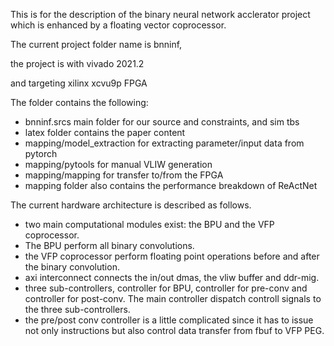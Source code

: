 This is for the description of the binary neural network acclerator project which is enhanced by a floating vector coprocessor.

The current project folder name is bnninf,

the project is with vivado 2021.2 

and targeting xilinx xcvu9p FPGA

The folder contains the following:
- bnninf.srcs main folder for our source and constraints, and sim tbs
- latex folder contains the paper content
- mapping/model_extraction for extracting parameter/input data from pytorch
- mapping/pytools for manual VLIW generation
- mapping/mapping for transfer to/from the FPGA
- mapping folder also contains the performance breakdown of ReActNet

The current hardware architecture is described as follows.
- two main computational modules exist: the BPU and the VFP coprocessor.
- The BPU perform all binary convolutions.
- the VFP coprocessor perform floating point operations before and after the binary convolution.
- axi interconnect connects the in/out dmas, the vliw buffer and ddr-mig.
- three sub-controllers, controller for BPU, controller for pre-conv and controller for post-conv. The main controller dispatch controll signals to the three sub-controllers.
- the pre/post conv controller is a little complicated since it has to issue not only instructions but also control data transfer from fbuf to VFP PEG.

